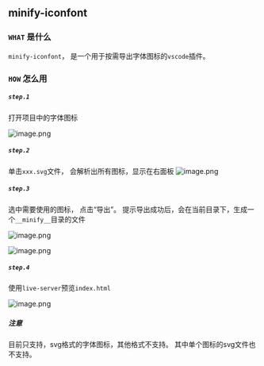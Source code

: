 ## minify-iconfont

### `WHAT` 是什么
`minify-iconfont`， 是一个用于按需导出字体图标的`vscode`插件。

### `HOW` 怎么用

##### `step.1`
打开项目中的字体图标

![image.png](https://note.youdao.com/yws/public/resource/70a8093e0706296480d3854773222b2a/WEBRESOURCE5a247971de17fb33e539babf995dd659?ynotemdtimestamp=1629864650483)


##### `step.2`
单击`xxx.svg`文件， 会解析出所有图标，显示在右面板
![image.png](https%3A%2F%2Fnote.youdao.com%2Fyws%2Fpublic%2Fresource%2F70a8093e0706296480d3854773222b2a%2FWEBRESOURCE27b1e8d337af50a6a79439cdfa45bdf6)

##### `step.3`
选中需要使用的图标， 点击“导出”。 提示导出成功后，会在当前目录下，生成一个`__minify__`目录的文件

![image.png](https://note.youdao.com/yws/public/resource/70a8093e0706296480d3854773222b2a/WEBRESOURCEb351d8c8a0f78af89c9527d06e0bab85?ynotemdtimestamp=1629861588270)

![image.png](https%3A%2F%2Fnote.youdao.com%2Fyws%2Fpublic%2Fresource%2F70a8093e0706296480d3854773222b2a%2FWEBRESOURCE9f25b1fd289c0f697cfe791be1f58d4a)

##### `step.4`

使用`live-server`预览`index.html`

![image.png](https%3A%2F%2Fnote.youdao.com%2Fyws%2Fpublic%2Fresource%2F70a8093e0706296480d3854773222b2a%2FWEBRESOURCEc4659e259193c121b83d9b7043afd970)


##### 注意
目前只支持，svg格式的字体图标，其他格式不支持。  其中单个图标的svg文件也不支持。
